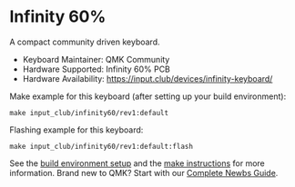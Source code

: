 # Infinity 60%

A compact community driven keyboard.

* Keyboard Maintainer: QMK Community
* Hardware Supported: Infinity 60% PCB
* Hardware Availability: https://input.club/devices/infinity-keyboard/

Make example for this keyboard (after setting up your build environment):

    make input_club/infinity60/rev1:default

Flashing example for this keyboard:

    make input_club/infinity60/rev1:default:flash

See the [build environment setup](https://docs.qmk.fm/#/getting_started_build_tools) and the [make instructions](https://docs.qmk.fm/#/getting_started_make_guide) for more information. Brand new to QMK? Start with our [Complete Newbs Guide](https://docs.qmk.fm/#/newbs).
